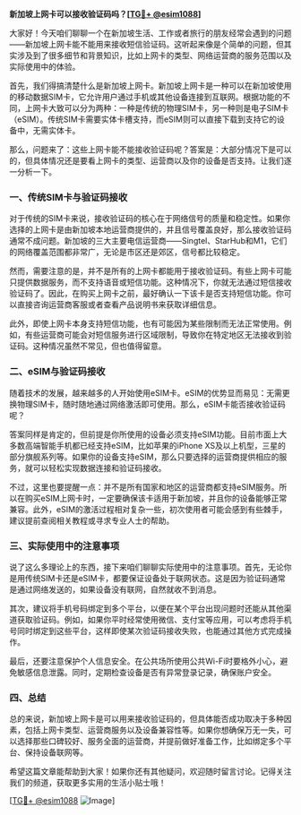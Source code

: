**新加坡上网卡可以接收验证码吗？[[TG💪+ @esim1088](https://t.me/s/esim1088)]**

大家好！今天咱们聊聊一个在新加坡生活、工作或者旅行的朋友经常会遇到的问题——新加坡上网卡能不能用来接收短信验证码。这听起来像是个简单的问题，但其实涉及到了很多细节和背景知识，比如上网卡的类型、网络运营商的服务范围以及实际使用中的体验。

首先，我们得搞清楚什么是新加坡上网卡。新加坡上网卡是一种可以在新加坡使用的移动数据SIM卡，它允许用户通过手机或其他设备连接到互联网。根据功能的不同，上网卡大致可以分为两种：一种是传统的物理SIM卡，另一种则是电子SIM卡（eSIM）。传统SIM卡需要实体卡槽支持，而eSIM则可以直接下载到支持它的设备中，无需实体卡。

那么，问题来了：这些上网卡能不能接收验证码呢？答案是：大部分情况下是可以的，但具体情况还是要看上网卡的类型、运营商以及你的设备是否支持。让我们逐一分析一下。

### 一、传统SIM卡与验证码接收

对于传统的SIM卡来说，接收验证码的核心在于网络信号的质量和稳定性。如果你选择的上网卡是由新加坡本地运营商提供的，并且信号覆盖良好，那么接收验证码通常不成问题。新加坡的三大主要电信运营商——Singtel、StarHub和M1，它们的网络覆盖范围都非常广，无论是市区还是郊区，信号都比较稳定。

然而，需要注意的是，并不是所有的上网卡都能用于接收验证码。有些上网卡可能只提供数据服务，而不支持语音或短信功能。这种情况下，你就无法通过短信接收验证码了。因此，在购买上网卡之前，最好确认一下该卡是否支持短信功能。你可以直接咨询运营商客服或者查看产品说明书来获取详细信息。

此外，即使上网卡本身支持短信功能，也有可能因为某些限制而无法正常使用。例如，有些运营商可能会对短信服务进行区域限制，导致你在特定地区无法接收到验证码。这种情况虽然不常见，但也值得留意。

### 二、eSIM与验证码接收

随着技术的发展，越来越多的人开始使用eSIM卡。eSIM的优势显而易见：无需更换物理SIM卡，随时随地通过网络激活即可使用。那么，eSIM卡能否接收验证码呢？

答案同样是肯定的，但前提是你所使用的设备必须支持eSIM功能。目前市面上大多数高端智能手机都已经支持eSIM，比如苹果的iPhone XS及以上机型，三星的部分旗舰系列等。如果你的设备支持eSIM，那么只要选择的运营商提供相应的服务，就可以轻松实现数据连接和验证码接收。

不过，这里也要提醒一点：并不是所有国家和地区的运营商都支持eSIM服务。所以在购买eSIM上网卡时，一定要确保该卡适用于新加坡，并且你的设备能够正常兼容。此外，eSIM的激活过程相对复杂一些，初次使用者可能会感到有些棘手，建议提前查阅相关教程或寻求专业人士的帮助。

### 三、实际使用中的注意事项

说了这么多理论上的东西，接下来咱们聊聊实际使用中的注意事项。首先，无论你是用传统SIM卡还是eSIM卡，都要保证设备处于联网状态。这是因为验证码通常是通过网络发送的，如果设备没有联网，自然就收不到消息。

其次，建议将手机号码绑定到多个平台，以便在某个平台出现问题时还能从其他渠道获取验证码。例如，如果你平时经常使用微信、支付宝等应用，可以考虑将手机号同时绑定到这些平台，这样即使某次验证码接收失败，也能通过其他方式完成操作。

最后，还要注意保护个人信息安全。在公共场所使用公共Wi-Fi时要格外小心，避免敏感信息泄露。同时，定期检查设备是否有异常登录记录，确保账户安全。

### 四、总结

总的来说，新加坡上网卡是可以用来接收验证码的，但具体能否成功取决于多种因素，包括上网卡类型、运营商服务以及设备兼容性等。如果你想确保万无一失，可以选择那些口碑较好、服务全面的运营商，并提前做好准备工作，比如绑定多个平台、保持设备联网等。

希望这篇文章能帮助到大家！如果你还有其他疑问，欢迎随时留言讨论。记得关注我们的频道，获取更多实用的生活小贴士哦！

[[TG💪+ @esim1088](https://t.me/s/esim1088) ![Image](https://i.postimg.cc/4NQfJmqS/Snipaste-2025-05-13-00-14-12.png)]